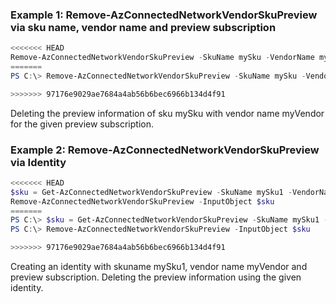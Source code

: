 ### Example 1: Remove-AzConnectedNetworkVendorSkuPreview via sku name, vendor name and preview subscription
```powershell
<<<<<<< HEAD
Remove-AzConnectedNetworkVendorSkuPreview -SkuName mySku -VendorName myVendor -PreviewSubscription xxxxx-22222-xxxxx-22222
=======
PS C:\> Remove-AzConnectedNetworkVendorSkuPreview -SkuName mySku -VendorName myVendor -PreviewSubscription xxxxx-22222-xxxxx-22222

>>>>>>> 97176e9029ae7684a4ab56b6bec6966b134d4f91
```

Deleting the preview information of sku mySku with vendor name myVendor for the given preview subscription.

### Example 2: Remove-AzConnectedNetworkVendorSkuPreview via Identity
```powershell
<<<<<<< HEAD
$sku = Get-AzConnectedNetworkVendorSkuPreview -SkuName mySku1 -VendorName myVendor -PreviewSubscription xxxxx-22222-xxxxx-22222
Remove-AzConnectedNetworkVendorSkuPreview -InputObject $sku
=======
PS C:\> $sku = Get-AzConnectedNetworkVendorSkuPreview -SkuName mySku1 -VendorName myVendor -PreviewSubscription xxxxx-22222-xxxxx-22222
PS C:\> Remove-AzConnectedNetworkVendorSkuPreview -InputObject $sku

>>>>>>> 97176e9029ae7684a4ab56b6bec6966b134d4f91
```

Creating an identity with skuname mySku1, vendor name myVendor and preview subscription. Deleting the preview information using the given identity.